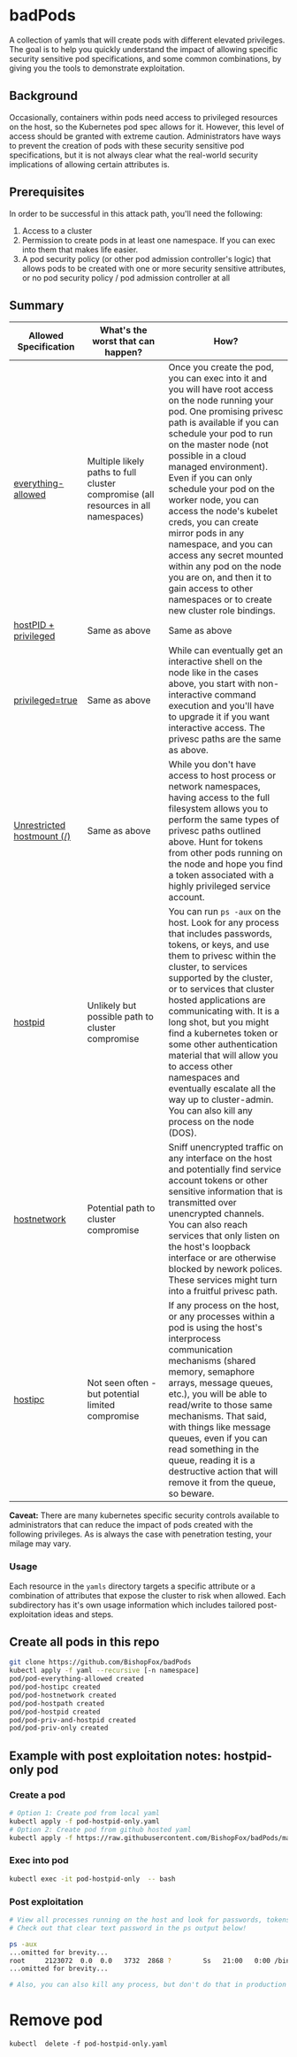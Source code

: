 # badPods

A collection of yamls that will create pods with different elevated privileges. The goal is to help you quickly understand the impact of allowing specific security sensitive pod specifications, and some common combinations, by giving you the tools to demonstrate exploitation.

## Background
Occasionally, containers within pods need access to privileged resources on the host, so the Kubernetes pod spec allows for it. However, this level of access should be granted with extreme caution. Administrators have ways to prevent the creation of pods with these security sensitive pod specifications, but it is not always clear what the real-world security implications of allowing certain attributes is. 

## Prerequisites
In order to be successful in this attack path, you'll need the following: 

1. Access to a cluster 
1. Permission to create pods in at least one namespace. If you can exec into them that makes life easier.  
1. A pod security policy (or other pod admission controller's logic) that allows pods to be created with one or more security sensitive attributes, or no pod security policy / pod admission controller at all


## Summary

Allowed Specification | What's the worst that can happen? | How?
-- | -- | -- 
[everything-allowed](yaml/everything-allowed/README.md) | Multiple likely paths to full cluster compromise (all resources in all namespaces) <img width=800/>| Once you create the pod, you can exec into it and you will have root access on the node running your pod. One promising privesc path is available if you can schedule your pod to run on the master node (not possible in a cloud managed environment). Even if you can only schedule your pod on the worker node, you can access the node's kubelet creds, you can create mirror pods in any namespace, and you can access any secret mounted within any pod on the node you are on, and then it to gain access to other namespaces or to create new cluster role bindings. 
[hostPID + privileged](yaml/priv-and-hostpid/README.md) |  Same as above | Same as above 
[privileged=true](yaml/priv-only/README.md) | Same as above | While can eventually get an interactive shell on the node like in the cases above, you start with non-interactive command execution and you'll have to upgrade it if you want interactive access. The privesc paths are the same as above.
[Unrestricted hostmount (/)](yaml/hostpath-only/README.md) | Same as above | While you don't have access to host process or network namespaces, having access to the full filesystem allows you to perform the same types of privesc paths outlined above. Hunt for tokens from other pods running on the node and hope you find a token associated with a highly privileged service account.
[hostpid](yaml/hostpid-only/README.md) | Unlikely but possible path to cluster compromise <br> | You can run `ps -aux` on the host. Look for any process that includes passwords, tokens, or keys, and use them to privesc within the cluster, to services supported by the cluster, or to services that cluster hosted applications are communicating with. It is a long shot, but you might find a kubernetes token or some other authentication material that will allow you to access other namespaces and eventually escalate all the way up to cluster-admin.   You can also kill any process on the node (DOS).  
[hostnetwork](yaml/hostnetwork-only/README.md) | Potential path to cluster compromise | Sniff unencrypted traffic on any interface on the host and potentially find service account tokens or other sensitive information that is transmitted over unencrypted channels. <br> You can also reach services that only listen on the host's loopback interface or are otherwise blocked by nework polices. These services might turn into a fruitful privesc path. 
[hostipc](yaml/hostipc-only/README.md) | Not seen often - but potential limited compromise |  If any process on the host, or any processes within a pod is using the host's interprocess communication mechanisms (shared memory, semaphore arrays, message queues, etc.), you will be able to read/write to those same mechanisms. That said, with things like message queues, even if you can read something in the queue, reading it is a destructive action that will remove it from the queue, so beware. 


**Caveat:** There are many kubernetes specific security controls available to administrators that can reduce the impact of pods created with the following privileges. As is always the case with penetration testing, your milage may vary.


### Usage
 Each resource in the `yamls` directory targets a specific attribute or a combination of attributes that expose the cluster to risk when allowed. Each subdirectory has it's own usage information which includes tailored post-exploitation ideas and steps.  

## Create all pods in this repo

```bash
git clone https://github.com/BishopFox/badPods
kubectl apply -f yaml --recursive [-n namespace]
pod/pod-everything-allowed created
pod/pod-hostipc created
pod/pod-hostnetwork created
pod/pod-hostpath created
pod/pod-hostpid created
pod/pod-priv-and-hostpid created
pod/pod-priv-only created

```

## Example with post exploitation notes: hostpid-only pod


### Create a pod

```bash
# Option 1: Create pod from local yaml 
kubectl apply -f pod-hostpid-only.yaml   
# Option 2: Create pod from github hosted yaml
kubectl apply -f https://raw.githubusercontent.com/BishopFox/badPods/main/yaml/pod-hostpid-only.yaml  
```

### Exec into pod 
```bash 
kubectl exec -it pod-hostpid-only  -- bash
```
### Post exploitation
```bash
# View all processes running on the host and look for passwords, tokens, keys, etc. 
# Check out that clear text password in the ps output below! 

ps -aux
...omitted for brevity...
root     2123072  0.0  0.0   3732  2868 ?        Ss   21:00   0:00 /bin/bash -c while true; do ./my-program --grafana-uername=admin --grafana-password=admin; sleep 10;done
...omitted for brevity...

# Also, you can also kill any process, but don't do that in production :)
```
# Remove pod
```
kubectl  delete -f pod-hostpid-only.yaml 
```